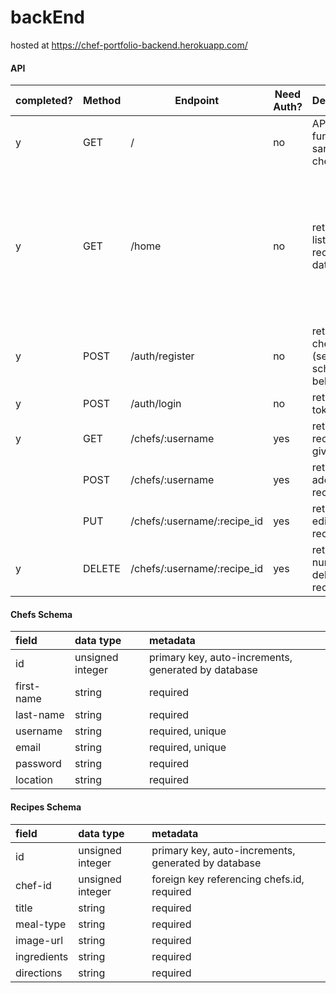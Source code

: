 # backEnd

hosted at
https://chef-portfolio-backend.herokuapp.com/

#### API

| completed? | Method | Endpoint                  | Need Auth? | Description                                    | Notes                                                                                                          |
| ---------- | ------ | ------------------------- | ---------- | ---------------------------------------------- | -------------------------------------------------------------------------------------------------------------- |
| y          | GET    | /                         | no         | API functional sanity check                    |  |
| y          | GET    | /home                     | no         | returns a list of all recipes in database      |     can include optional recipes search in req.body, eg: .get('/home', {chef_id: 1}) or .get('/home', {meal_type: dinner})                                                                                                           |
| y          | POST   | /auth/register            | no         | returns new chef info (see chefs schema below) |                                                                                                                |
| y          | POST   | /auth/login               | no         | returns token                                  |                                                                                                                |
| y          | GET    | /chefs/:username           | yes        | returns all recipes for given chef             |                                                                                                                |
|            | POST   | /chefs/:username           | yes        | returns added recipe                           |                                                                                                                |
|            | PUT    | /chefs/:username/:recipe_id | yes        | returns edited recipe                          |                                                                                                                |
|      y      | DELETE | /chefs/:username/:recipe_id | yes        | returns the number of deleted records              |                                                                                                                |

#### Chefs Schema

| field      | data type        | metadata                                            |
| :--------- | :--------------- | :-------------------------------------------------- |
| id         | unsigned integer | primary key, auto-increments, generated by database |
| first-name | string           | required                                            |
| last-name  | string           | required                                            |
| username   | string           | required, unique                                    |
| email      | string           | required, unique                                    |
| password   | string           | required                                            |
| location   | string           | required                                            |

#### Recipes Schema

| field       | data type        | metadata                                            |
| :---------- | :--------------- | :-------------------------------------------------- |
| id          | unsigned integer | primary key, auto-increments, generated by database |
| chef-id     | unsigned integer | foreign key referencing chefs.id, required          |
| title       | string           | required                                            |
| meal-type   | string           | required                                            |
| image-url   | string           | required                                            |
| ingredients | string           | required                                            |
| directions  | string           | required                                            |

